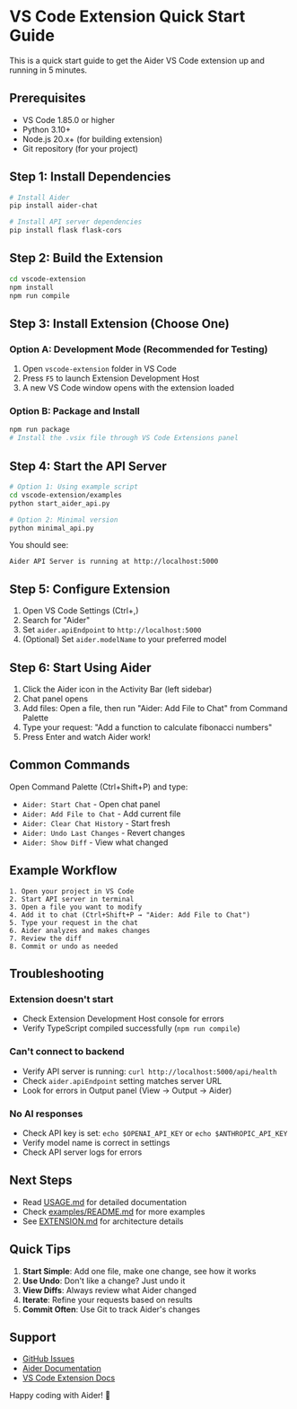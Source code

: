 # VS Code Extension Quick Start Guide

This is a quick start guide to get the Aider VS Code extension up and running in 5 minutes.

## Prerequisites

- VS Code 1.85.0 or higher
- Python 3.10+
- Node.js 20.x+ (for building extension)
- Git repository (for your project)

## Step 1: Install Dependencies

```bash
# Install Aider
pip install aider-chat

# Install API server dependencies
pip install flask flask-cors
```

## Step 2: Build the Extension

```bash
cd vscode-extension
npm install
npm run compile
```

## Step 3: Install Extension (Choose One)

### Option A: Development Mode (Recommended for Testing)
1. Open `vscode-extension` folder in VS Code
2. Press `F5` to launch Extension Development Host
3. A new VS Code window opens with the extension loaded

### Option B: Package and Install
```bash
npm run package
# Install the .vsix file through VS Code Extensions panel
```

## Step 4: Start the API Server

```bash
# Option 1: Using example script
cd vscode-extension/examples
python start_aider_api.py

# Option 2: Minimal version
python minimal_api.py
```

You should see:
```
Aider API Server is running at http://localhost:5000
```

## Step 5: Configure Extension

1. Open VS Code Settings (Ctrl+,)
2. Search for "Aider"
3. Set `aider.apiEndpoint` to `http://localhost:5000`
4. (Optional) Set `aider.modelName` to your preferred model

## Step 6: Start Using Aider

1. Click the Aider icon in the Activity Bar (left sidebar)
2. Chat panel opens
3. Add files: Open a file, then run "Aider: Add File to Chat" from Command Palette
4. Type your request: "Add a function to calculate fibonacci numbers"
5. Press Enter and watch Aider work!

## Common Commands

Open Command Palette (Ctrl+Shift+P) and type:
- `Aider: Start Chat` - Open chat panel
- `Aider: Add File to Chat` - Add current file
- `Aider: Clear Chat History` - Start fresh
- `Aider: Undo Last Changes` - Revert changes
- `Aider: Show Diff` - View what changed

## Example Workflow

```
1. Open your project in VS Code
2. Start API server in terminal
3. Open a file you want to modify
4. Add it to chat (Ctrl+Shift+P → "Aider: Add File to Chat")
5. Type your request in the chat
6. Aider analyzes and makes changes
7. Review the diff
8. Commit or undo as needed
```

## Troubleshooting

### Extension doesn't start
- Check Extension Development Host console for errors
- Verify TypeScript compiled successfully (`npm run compile`)

### Can't connect to backend
- Verify API server is running: `curl http://localhost:5000/api/health`
- Check `aider.apiEndpoint` setting matches server URL
- Look for errors in Output panel (View → Output → Aider)

### No AI responses
- Check API key is set: `echo $OPENAI_API_KEY` or `echo $ANTHROPIC_API_KEY`
- Verify model name is correct in settings
- Check API server logs for errors

## Next Steps

- Read [USAGE.md](USAGE.md) for detailed documentation
- Check [examples/README.md](examples/README.md) for more examples
- See [EXTENSION.md](EXTENSION.md) for architecture details

## Quick Tips

1. **Start Simple**: Add one file, make one change, see how it works
2. **Use Undo**: Don't like a change? Just undo it
3. **View Diffs**: Always review what Aider changed
4. **Iterate**: Refine your requests based on results
5. **Commit Often**: Use Git to track Aider's changes

## Support

- [GitHub Issues](https://github.com/Aider-AI/aider/issues)
- [Aider Documentation](https://aider.chat)
- [VS Code Extension Docs](https://code.visualstudio.com/api)

Happy coding with Aider! 🚀
